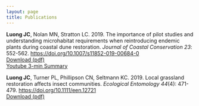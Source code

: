 ```yaml
---
layout: page
title: Publications
---
```


**Luong JC**, Nolan MN, Stratton LC. 2019. The importance of pilot studies and understanding microhabitat requirements
when reintroducing endemic plants during coastal dune restoration. *Journal of Coastal Conservation 23*: 552-562. 
<https://doi.org/10.1007/s11852-019-00684-0>  
[Download (pdf)](/assets/pdf/Luong2019_Article_TheImportanceOfPilotStudiesAnd.pdf)  
[Youtube 3-min Summary](https://youtu.be/FWMfSFg0its)

**Luong JC**, Turner PL, Phillipson CN, Seltmann KC. 2019. Local grassland restoration affects insect communities.
*Ecological Entomology 44*(4): 471-479. <https://doi.org/10.1111/een.12721>  
[Download (pdf)](/assets/pdf/Luong_et_al-2019-Ecological_Entomology.pdf)
